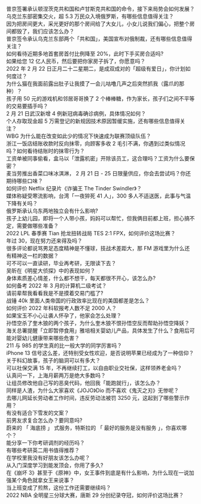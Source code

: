 普京签署承认顿涅茨克共和国和卢甘斯克共和国的命令，接下来局势会如何发展？  
乌克兰东部密集交火，超 5.3 万民众入境俄罗斯，有哪些信息值得关注？  
因为把房间更大，采光更好的那个房间给了大女儿，小女儿说我们偏心，把整个房间都毁了，我们应该怎么办？  
普京签令承认乌克兰东部两个「共和国」，美国宣布对俄制裁，还有哪些信息值得关注？  
如何看待近期多地首套房首付比例降至 20%，此时下手买房合适吗?  
如果给您 12 亿人民币，然后要把你家房子拆了，你愿意吗？  
2022 年 2 月 22 日正月二十二星期二，是成双成对的「超级有爱日」，你计划如何度过？  
为什么猫在我面前露出肚子让我摸了一会儿咕噜几声之后突然抓我（露爪的那种）？  
孩子用 50 元的游戏机和邻居哥哥换了 2 个棒棒糖，作为家长，孩子们之间不平等的交易要插手吗？  
2 月 21 日武汉新增 4 例新冠病毒确诊病例，具体情况如何？  
个人存取现金超 5 万需登记的新规因技术原因暂缓实施，还有哪些信息值得关注？  
WBG 为什么能在改变如此少的情况下快速成为联赛顶级队伍？  
浙江一饭店结账收款时反向抹零，向顾客多收 2 毛引不满，你遇到过类似情况吗？如何看待结账时的抹零行为？  
工资单被同事偷看，盒马以「泄露机密」开除该员工，这合理吗？工资为什么要保密？  
麦当劳推出香菜口味冰淇淋， 2 月 21 日 - 25 日限量供应，你会去尝试吗？你还期待哪些口味？  
如何评价 Netflix 纪录片《诈骗王 The Tinder Swindler》？  
媒体称疑受寒流影响，台湾「一夜猝死 41 人」，300 多人不适送医，此事与气温下降有关吗？  
俄罗斯承认乌东两地独立会有什么影响?  
孩子上幼儿园，即将一个人带小孩，妈妈可以帮忙，但我俩目前都上班，担心搞不定，需要做哪些准备？  
2022 LPL 春季赛 Tian 抢龙扭转战局 TES 2:1 FPX，如何评价这场比赛？  
年过 30，现在努力还来得及吗？  
很多评论都说骂男足态度精神是不懂球，技战术差距大，那 FM 游戏里为什么还有精神这一栏的数据？  
可不可以一直读研，毕业再考研，无限读下去？  
吴昕在《明星大侦探》中的表现如何？  
身体素质差心情差，什么都不想干，每天都很不开心，该怎么办?  
如何备考 2022 年 3 月的计算机二级考试？  
请前辈帮我看看我是不是摸着交易门槛了?  
战锤 40k 里面人类帝国的行政效率比现在的美国都差是怎么？  
如何评价 2022 年科软报考人数不足 2000 人？  
如果宝玉不小心让袭人怀孕了，他家会怎么处理？  
孙悟空杀了奎木狼的两个孩子，为什么奎木狼不恨孙悟空反而帮助孙悟空降妖？  
海关总署提醒「立即暂停食用」雅培相关婴幼儿产品，具体发生了什么？食用后可能对婴幼儿健康带来哪些危害？  
211 与 985 的学生真的比一般大学的同学厉害吗？  
iPhone 13 信号这么差，还特别受女性欢迎，是否说明苹果已经成为了一种信仰？  
关于科幻故事，孩子的脑洞可以有多大？  
可以社保交满 15 年，不再继续打工，以自由职业交社保，这样领养老金吗？  
认真问一下，上海月薪两万是绝大多数吗？  
让组员修改他自己写的恶臭代码，他回我「能跑就行」，该怎么办？  
同样是人渣，为什么大家喜欢《JOJO》Dio 而不喜欢《鬼灭之刃》无惨呢？  
去哪儿网延长劳动者工作时间，违反劳动法被罚 3250 元，这起到了哪些警示作用？  
有没有适合下雪发的文案？  
前男友求复合怎么办？要同意吗?  
蔚来的 「 海底捞 」 式服务，特斯拉的 「 最好的服务是没有服务 」，你喜欢哪个？  
能分享一下你考研调剂的经历吗？  
有哪些考研英二用书值得推荐？  
在学校里我没有好朋友该怎么办呢？  
从入门深度学习到能发顶会，你用了多久?  
在《崩坏 3》甚至于《原神》中，女王事件到底是有什么影响，为什么现在一说加强某个角色就拿女王来说事？  
当上班变成了煎熬，这份工作还需要继续吗？  
2022 NBA 全明星三分球大赛，唐斯 29 分创纪录夺冠，如何评价这场比赛？  
